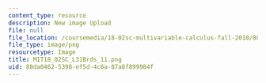 ```yaml
---
content_type: resource
description: New image Upload
file: null
file_location: /coursemedia/18-02sc-multivariable-calculus-fall-2010/88da04625398ef5d4c6a87a8f899984f_MIT18_02SC_L31Brds_11.png
file_type: image/png
resourcetype: Image
title: MIT18_02SC_L31Brds_11.png
uid: 88da0462-5398-ef5d-4c6a-87a8f899984f
---
```


